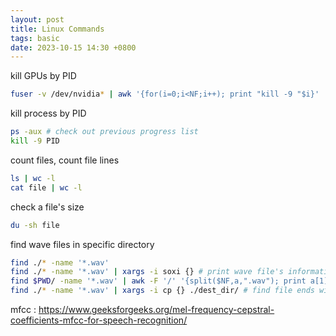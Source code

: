```yaml
---
layout: post
title: Linux Commands
tags: basic
date: 2023-10-15 14:30 +0800
---
```


kill GPUs by PID
```sh
fuser -v /dev/nvidia* | awk '{for(i=0;i<NF;i++); print "kill -9 "$i}' | bash
```
kill process by PID
```sh
ps -aux # check out previous progress list
kill -9 PID 
```
count files, count file lines
```sh
ls | wc -l
cat file | wc -l
```
check a file's size
```sh
du -sh file
```
find wave files in specific directory
```sh
find ./* -name '*.wav'
find ./* -name '*.wav' | xargs -i soxi {} # print wave file's information
find $PWD/ -name '*.wav' | awk -F '/' '{split($NF,a,".wav"); print a[1]"\t"$0 }' > wav.scp # generate wav.scp
find ./* -name '*.wav' | xargs -i cp {} ./dest_dir/ # find file ends with ".wav" and copy into "dest_dir" 
```
mfcc : https://www.geeksforgeeks.org/mel-frequency-cepstral-coefficients-mfcc-for-speech-recognition/
